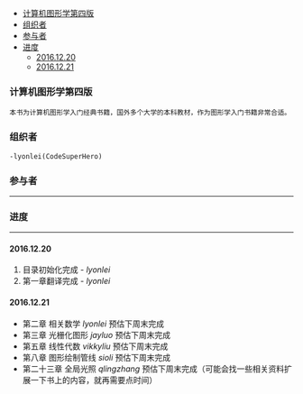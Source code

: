 <!-- TOC -->

- [计算机图形学第四版](#%E8%AE%A1%E7%AE%97%E6%9C%BA%E5%9B%BE%E5%BD%A2%E5%AD%A6%E7%AC%AC%E5%9B%9B%E7%89%88)
- [组织者](#%E7%BB%84%E7%BB%87%E8%80%85)
- [参与者](#%E5%8F%82%E4%B8%8E%E8%80%85)
- [进度](#%E8%BF%9B%E5%BA%A6)
    - [2016.12.20](#20161220)
    - [2016.12.21](#20161221)

<!-- /TOC -->
### 计算机图形学第四版
    本书为计算机图形学入门经典书籍，国外多个大学的本科教材，作为图形学入门书籍非常合适。
### 组织者
    -lyonlei(CodeSuperHero)
### 参与者
---
### 进度
---
#### 2016.12.20 
1. 目录初始化完成 - _lyonlei_
2. 第一章翻译完成 - _lyonlei_

#### 2016.12.21
- 第二章    相关数学        _lyonlei_       预估下周末完成
- 第三章    光栅化图形      _jayluo_        预估下周末完成
- 第五章    线性代数        _vikkyliu_      预估下周末完成
- 第八章    图形绘制管线     _sioli_         预估下周末完成
- 第二十三章 全局光照        _qlingzhang_    预估下周末完成（可能会找一些相关资料扩展一下书上的内容，就再需要点时间）